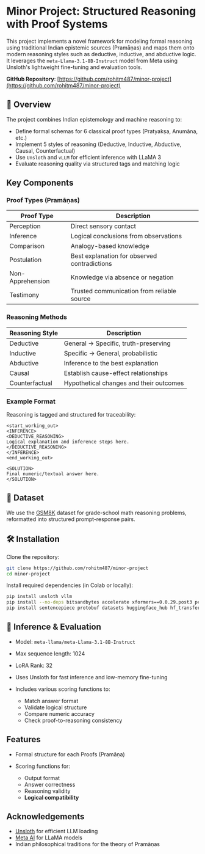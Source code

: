 
# Minor Project: Structured Reasoning with Proof Systems

This project implements a novel framework for modeling formal reasoning using traditional Indian epistemic sources (Pramāṇas) and maps them onto modern reasoning styles such as deductive, inductive, and abductive logic. It leverages the `meta-Llama-3.1-8B-Instruct` model from Meta using Unsloth's lightweight fine-tuning and evaluation tools.

**GitHub Repository**: [https://github.com/rohitm487/minor-project](https://github.com/rohitm487/minor-project)

## 📜 Overview

The project combines Indian epistemology and machine reasoning to:

* Define formal schemas for 6 classical proof types (Pratyakṣa, Anumāna, etc.)
* Implement 5 styles of reasoning (Deductive, Inductive, Abductive, Causal, Counterfactual)
* Use `Unsloth` and `vLLM` for efficient inference with LLaMA 3
* Evaluate reasoning quality via structured tags and matching logic

## Key Components

### Proof Types (Pramāṇas)

| Proof Type       | Description                                  |
| ---------------- | -------------------------------------------- |
| Perception       | Direct sensory contact                       |
| Inference        | Logical conclusions from observations        |
| Comparison       | Analogy-based knowledge                      |
| Postulation      | Best explanation for observed contradictions |
| Non-Apprehension | Knowledge via absence or negation            |
| Testimony        | Trusted communication from reliable source   |

### Reasoning Methods

| Reasoning Style | Description                             |
| --------------- | --------------------------------------- |
| Deductive       | General → Specific, truth-preserving    |
| Inductive       | Specific → General, probabilistic       |
| Abductive       | Inference to the best explanation       |
| Causal          | Establish cause-effect relationships    |
| Counterfactual  | Hypothetical changes and their outcomes |

### Example Format

Reasoning is tagged and structured for traceability:

```text
<start_working_out>
<INFERENCE>
<DEDUCTIVE_REASONING>
Logical explanation and inference steps here.
</DEDUCTIVE_REASONING>
</INFERENCE>
<end_working_out>

<SOLUTION>
Final numeric/textual answer here.
</SOLUTION>
```

## 🧠 Dataset

We use the [GSM8K](https://huggingface.co/datasets/openai/gsm8k) dataset for grade-school math reasoning problems, reformatted into structured prompt-response pairs.

## 🛠️ Installation

Clone the repository:

```bash
git clone https://github.com/rohitm487/minor-project
cd minor-project
```

Install required dependencies (in Colab or locally):

```bash
pip install unsloth vllm
pip install --no-deps bitsandbytes accelerate xformers==0.0.29.post3 peft trl==0.15.2 triton cut_cross_entropy unsloth_zoo
pip install sentencepiece protobuf datasets huggingface_hub hf_transfer
```

## 🧪 Inference & Evaluation

* Model: `meta-llama/meta-Llama-3.1-8B-Instruct`
* Max sequence length: 1024
* LoRA Rank: 32
* Uses Unsloth for fast inference and low-memory fine-tuning
* Includes various scoring functions to:

  * Match answer format
  * Validate logical structure
  * Compare numeric accuracy
  * Check proof-to-reasoning consistency

## Features

* Formal structure for each Proofs (Pramāṇa)
* Scoring functions for:

  * Output format
  * Answer correctness
  * Reasoning validity
  * **Logical compatibility**
  

## Acknowledgements

* [Unsloth](https://github.com/unslothai/unsloth) for efficient LLM loading
* [Meta AI](https://ai.meta.com/) for LLaMA models
* Indian philosophical traditions for the theory of Pramāṇas
